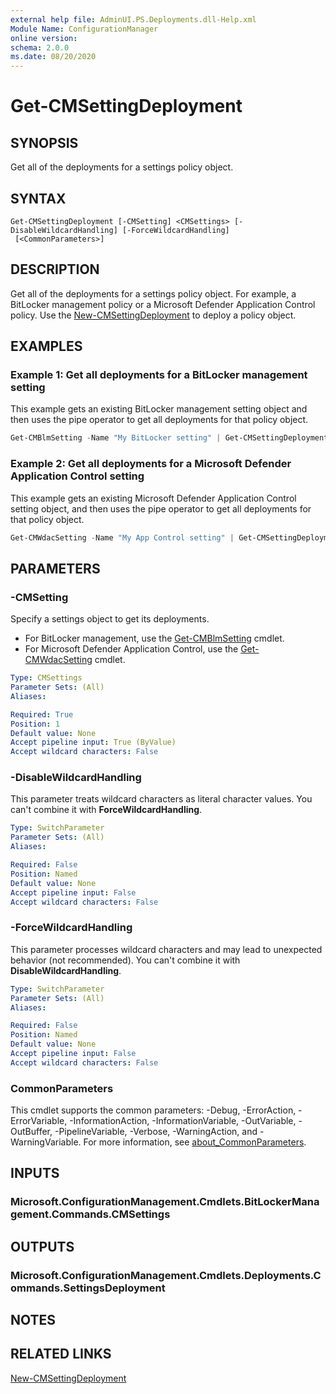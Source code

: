 ```yaml
---
external help file: AdminUI.PS.Deployments.dll-Help.xml
Module Name: ConfigurationManager
online version:
schema: 2.0.0
ms.date: 08/20/2020
---
```


# Get-CMSettingDeployment

## SYNOPSIS

Get all of the deployments for a settings policy object.

## SYNTAX

```
Get-CMSettingDeployment [-CMSetting] <CMSettings> [-DisableWildcardHandling] [-ForceWildcardHandling]
 [<CommonParameters>]
```

## DESCRIPTION

Get all of the deployments for a settings policy object. For example, a BitLocker management policy or a Microsoft Defender Application Control policy. Use the [New-CMSettingDeployment](New-CMSettingDeployment.md) to deploy a policy object.

## EXAMPLES

### Example 1: Get all deployments for a BitLocker management setting

This example gets an existing BitLocker management setting object and then uses the pipe operator to get all deployments for that policy object.

```powershell
Get-CMBlmSetting -Name "My BitLocker setting" | Get-CMSettingDeployment
```

### Example 2: Get all deployments for a Microsoft Defender Application Control setting

This example gets an existing Microsoft Defender Application Control setting object, and then uses the pipe operator to get all deployments for that policy object.

```powershell
Get-CMWdacSetting -Name "My App Control setting" | Get-CMSettingDeployment
```

## PARAMETERS

### -CMSetting

Specify a settings object to get its deployments.

- For BitLocker management, use the [Get-CMBlmSetting](Get-CMBlmSetting.md) cmdlet.
- For Microsoft Defender Application Control, use the [Get-CMWdacSetting](Get-CMWdacSetting.md) cmdlet.

```yaml
Type: CMSettings
Parameter Sets: (All)
Aliases:

Required: True
Position: 1
Default value: None
Accept pipeline input: True (ByValue)
Accept wildcard characters: False
```

### -DisableWildcardHandling

This parameter treats wildcard characters as literal character values. You can't combine it with **ForceWildcardHandling**.

```yaml
Type: SwitchParameter
Parameter Sets: (All)
Aliases:

Required: False
Position: Named
Default value: None
Accept pipeline input: False
Accept wildcard characters: False
```

### -ForceWildcardHandling

This parameter processes wildcard characters and may lead to unexpected behavior (not recommended). You can't combine it with **DisableWildcardHandling**.

```yaml
Type: SwitchParameter
Parameter Sets: (All)
Aliases:

Required: False
Position: Named
Default value: None
Accept pipeline input: False
Accept wildcard characters: False
```

### CommonParameters

This cmdlet supports the common parameters: -Debug, -ErrorAction, -ErrorVariable, -InformationAction, -InformationVariable, -OutVariable, -OutBuffer, -PipelineVariable, -Verbose, -WarningAction, and -WarningVariable. For more information, see [about_CommonParameters](http://go.microsoft.com/fwlink/?LinkID=113216).

## INPUTS

### Microsoft.ConfigurationManagement.Cmdlets.BitLockerManagement.Commands.CMSettings

## OUTPUTS

### Microsoft.ConfigurationManagement.Cmdlets.Deployments.Commands.SettingsDeployment

## NOTES

## RELATED LINKS

[New-CMSettingDeployment](New-CMSettingDeployment.md)
